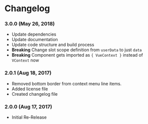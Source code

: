 # Changelog

### 3.0.0 (May 26, 2018)
- Update dependencies
- Update documentation
- Update code structure and build process
- **Breaking** Change slot scope definition from `userData` to just `data`
- **Breaking** Component gets imported as `{ VueContext }` instead of `VContext` now

### 2.0.1 (Aug 18, 2017)
- Removed bottom border from context menu line items.
- Added license file
- Created changelog file

### 2.0.0 (Aug 17, 2017)
- Initial Re-Release